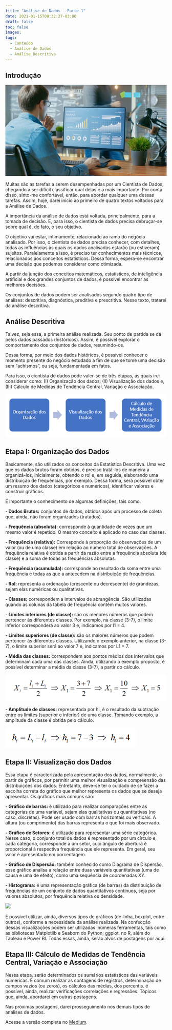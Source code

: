 ```yaml
---
title: "Análise de Dados - Parte 1"
date: 2021-01-15T00:32:27-03:00
draft: false
toc: false
images:
tags:
  - Conteúdo
  - Análise de Dados
  - Análise Descritiva
---
```

## Introdução

![](https://github.com/wsoaresjr/wsoaresblog/blob/master/content/posts/cientista_dados.jpg)

Muitas são as tarefas a serem desempenhadas por um Cientista de Dados, chegando a ser difícil classificar qual delas é a mais importante. Por conta disso, sinto-me confortável, então, para abordar qualquer uma dessas tarefas. Assim, hoje, darei início ao primeiro de quatro textos voltados para a Análise de Dados. 

A importância da análise de dados está voltada, principalmente, para a tomada de decisão. E, para isso, o cientista de dados precisa debruçar-se sobre qual é, de fato, o seu objetivo.

O objetivo vai estar, intimamente, relacionado ao ramo do negócio analisado. Por isso, o cientista de dados precisa conhecer, com detalhes, todas as influências às quais os dados analisados estarão (ou estiveram) sujeitos. Paralelamente a isso, é preciso ter conhecimentos mais técnicos, relacionados aos conceitos estatísticos. Dessa forma, espera-se encontrar uma decisão que podemos considerar como otimizada.

A partir da junção dos conceitos matemáticos, estatísticos, de inteligência artificial e dos grandes conjuntos de dados, é possível encontrar as melhores decisões.

Os conjuntos de dados podem ser analisados segundo quatro tipo de análises: descritiva, diagnóstica, preditiva e prescritiva. Nesse texto, tratarei da análise descritiva.



## Análise Descritiva
Talvez, seja essa, a primeira análise realizada. Seu ponto de partida se dá pelos dados passados (históricos). Assim, é possível explorar o comportamento dos conjuntos de dados, resumindo-os.

Dessa forma, por meio dos dados históricos, é possível conhecer o momento presente do negócio estudado a fim de que se tome uma decisão sem “achismos”, ou seja, fundamentada em fatos.

Para isso, o cientista de dados pode valer-se de três etapas, as quais irei considerar como: (I) Organização dos dados; (II) Visualização dos dados e, (III) Cálculo de Medidas de Tendência Central, Variação e Associação.

![](https://github.com/wsoaresjr/wsoaresblog/blob/master/content/posts/etapas.png)


## Etapa I: Organização dos Dados
Basicamente, são utilizados os conceitos da Estatística Descritiva. Uma vez que os dados brutos foram obtidos, é preciso tratá-los de maneira a organizá-los, inicialmente, obtendo o rol e, em seguida, elaborando uma distribuição de frequências, por exemplo. Dessa forma, será possível obter um resumo dos dados (categóricos e numéricos), identificar valores e construir gráficos.

É importante o conhecimento de algumas definições, tais como.

**- Dados Brutos:** conjuntos de dados, obtidos após um processo de coleta que, ainda, não foram organizados (tratados).

**- Frequência (absoluta):** corresponde à quantidade de vezes que um mesmo valor é repetido. O mesmo conceito é aplicado no caso das classes.

**- Frequência (relativa):** Corresponde à proporção de observações de um valor (ou de uma classe) em relação ao número total de observações. A frequência relativa é obtida a partir da razão entre a frequência absoluta (de classe) e a soma de todas as frequências absolutas.

**- Frequência (acumulada):** corresponde ao resultado da soma entre uma frequência e todas as que a antecedem na distribuição de frequências.

**- Rol:** representa a ordenação (crescente ou decrescente) de grandezas, sejam elas numéricas ou qualitativas.

**- Classes:** correspondem a intervalos de abrangência. São utilizadas quando as colunas da tabela de frequência contêm muitos valores.

**- Limites inferiores (de classe):** são os menores números que podem pertencer às diferentes classes. Por exemplo, na classe (3-7), o limite inferior corresponderá ao valor 3 e, indicamos por l1 = 4.

**- Limites superiores (de classe):** são os maiores números que podem pertencer às diferentes classes. Utilizando o exemplo anterior, na classe (3-7), o limite superior será ao valor 7 e, indicamos por L1 = 7.

**- Média das classes:** correspondem aos pontos médios dos intervalos que determinam cada uma das classes. Ainda, utilizando o exemplo proposto, é possível determinar a média da classe (3-7), a partir do cálculo.

![](https://github.com/wsoaresjr/wsoaresblog/blob/master/content/posts/equacao1.png)

**- Amplitude de classes:** representada por hi, é o resultado da subtração entre os limites (superior e inferior) de uma classe. Tomando exemplo, a amplitude da classe é obtida pelo cálculo.

![](https://github.com/wsoaresjr/wsoaresblog/blob/master/content/posts/equacao2.png)


## Etapa II: Visualização dos Dados
Essa etapa é caracterizada pela apresentação dos dados, normalmente, a partir de gráficos, por permitir uma melhor visualização e compreensão das distribuições dos dados. Entretanto, deve-se ter o cuidado de se fazer a escolha correta do gráfico que melhor representa os dados que se deseja apresentar. Os gráficos mais comuns são:

**- Gráfico de barras:** é utilizado para realizar comparações entre as categorias de uma variável, sejam elas qualitativas ou quantitativas (no caso, discretas). Pode ser usado com barras horizontais ou verticais. A altura (ou comprimento) das barras representa o que foi mais observado.

**- Gráfico de Setores:** é utilizado para representar uma série categórica. Nesse caso, o conjunto total de dados é representado por um círculo e, cada categoria, corresponde a um setor, cujo ângulo de abertura é proporcional à respectiva frequência que ele representa. Em geral, seu valor é apresentado em porcentagem.

**- Gráfico de Dispersão:** também conhecido como Diagrama de Dispersão, esse gráfico analisa a relação entre duas variáveis quantitativas (uma de causa e uma de efeito), como uma sequência de coordenadas XY.

**- Histograma:** é uma representação gráfica (de barras) da distribuição de frequências de um conjunto de dados quantitativos contínuos, seja por valores absolutos, por frequência relativa ou densidade.

![](https://github.com/wsoaresjr/wsoaresblog/blob/master/content/posts/gr%c3%a1ficos.png)

É possível utilizar, ainda, diversos tipos de gráficos (de linha, boxplot, entre outros), conforme a necessidade da análise realizada. Na confecção dessas visualizações podem ser utilizadas inúmeras ferramentas, tais como as bibliotecas Matplotlib e Seaborn do Python; ggplot, no R, além do Tableau e Power BI. Todas essas, ainda, serão alvos de postagens por aqui.


## Etapa III: Cálculo de Medidas de Tendência Central, Variação e Associação
Nessa etapa, serão determinados os sumários estatísticos das variáveis numéricas. É comum realizar as contagens de registros, determinação de campos vazios (ou zeros), os cálculos das médias, dos percentis. é possível, ainda, realizar verificações correlações e regressões. Tópicos que, ainda, abordarei em outras postagens.

Nas próximas postagens, darei prosseguimento nos demais tipos de análises de dados.


Acesse a versão completa no <a href="https://wsoaresjr.medium.com/an%C3%A1lise-de-dados-parte-1-f83a548bec62" target="_blank">Medium</a>.












